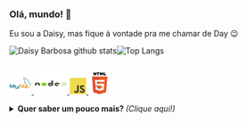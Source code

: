 ### Olá, mundo! 👋

Eu sou a Daisy, mas fique à vontade pra me chamar de Day :wink:



![Daisy Barbosa github stats](https://github-readme-stats.vercel.app/api?username=Day-Namite&theme=midnight-purple&show_icons=true)![Top Langs](https://github-readme-stats.vercel.app/api/top-langs/?username=Day-Namite&layout=compact&theme=midnight-purple)

##
<a href="https://www.mysql.com/" target="_blank"> <img src="https://raw.githubusercontent.com/devicons/devicon/master/icons/mysql/mysql-original-wordmark.svg" alt="mysql" width="40" height="40"/> </a>
<a href=https://nodejs.org/en/ target="_blank"> <img src="https://raw.githubusercontent.com/devicons/devicon/master/icons/nodejs/nodejs-original-wordmark.svg" alt="nodejs" width="60" height="40"/> </a>
<a href="https://www.javascript.com/" target="_blank"> <img src="https://raw.githubusercontent.com/devicons/devicon/master/icons/javascript/javascript-original.svg" alt="js" width="30" height="30"/> </a>
<a href="https://www.html5.com/" target="_blank"> <img src="https://raw.githubusercontent.com/devicons/devicon/master/icons/html5/html5-original-wordmark.svg" alt="js" width="40" height="40"/> </a>


<p align="center">
<details> <p align="center">
	<summary> <b> Quer saber um pouco mais? </b> <i>(Clique aqui!)</i> </summary>
<br>
	


	




